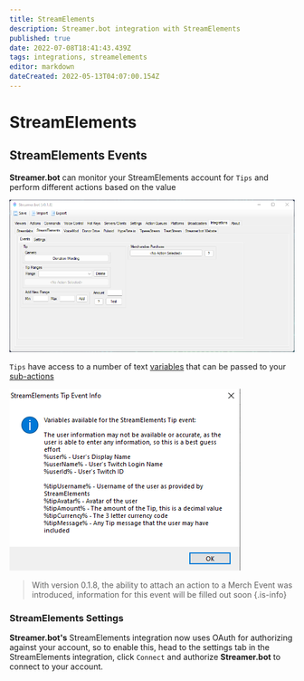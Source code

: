 ```yaml
---
title: StreamElements
description: Streamer.bot integration with StreamElements
published: true
date: 2022-07-08T18:41:43.439Z
tags: integrations, streamelements
editor: markdown
dateCreated: 2022-05-13T04:07:00.154Z
---
```


# StreamElements

## StreamElements Events
**Streamer.bot** can monitor your StreamElements account for `Tips` and perform different actions based on the value


![integrations-streamelements-events-018.png](/integrations-streamelements-events-018.png)

`Tips` have access to a number of text [variables](/Variables) that can be passed to your [sub-actions](/Sub-Actions)

![SE Tip](/130134906-db4e10d9-5fd9-4b17-a99f-2e860a526825.png)

> With version 0.1.8, the ability to attach an action to a Merch Event was introduced, information for this event will be filled out soon
{.is-info}


### StreamElements Settings

**Streamer.bot's** StreamElements integration now uses OAuth for authorizing against your account, so to enable this, head to the settings tab in the StreamElements integration, click `Connect` and authorize **Streamer.bot** to connect to your account.